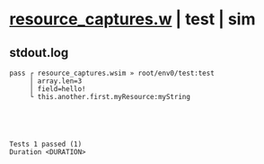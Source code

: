 # [resource_captures.w](../../../../../examples/tests/valid/resource_captures.w) | test | sim

## stdout.log
```log
pass ┌ resource_captures.wsim » root/env0/test:test
     │ array.len=3
     │ field=hello!
     └ this.another.first.myResource:myString
 




Tests 1 passed (1) 
Duration <DURATION>

```

